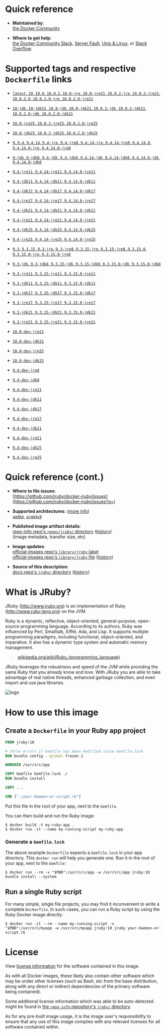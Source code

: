 <!--

********************************************************************************

WARNING:

    DO NOT EDIT "jruby/README.md"

    IT IS AUTO-GENERATED

    (from the other files in "jruby/" combined with a set of templates)

********************************************************************************

-->

# Quick reference

-	**Maintained by**:  
	[the Docker Community](https://github.com/jruby/docker-jruby)

-	**Where to get help**:  
	[the Docker Community Slack](https://dockr.ly/comm-slack), [Server Fault](https://serverfault.com/help/on-topic), [Unix & Linux](https://unix.stackexchange.com/help/on-topic), or [Stack Overflow](https://stackoverflow.com/help/on-topic)

# Supported tags and respective `Dockerfile` links

-	[`latest`, `10`, `10.0`, `10.0.2`, `10.0-jre`, `10.0-jre21`, `10.0.2-jre`, `10.0.2-jre21`, `10.0.2.0`, `10.0.2.0-jre`, `10.0.2.0-jre21`](https://github.com/jruby/docker-jruby/blob/a8ffc83b6e262b7171f26a07284053dc3de9af6b/10.0/jre21/Dockerfile)

-	[`10-jdk`, `10-jdk21`, `10.0-jdk`, `10.0-jdk21`, `10.0.2-jdk`, `10.0.2-jdk21`, `10.0.2.0-jdk`, `10.0.2.0-jdk21`](https://github.com/jruby/docker-jruby/blob/a8ffc83b6e262b7171f26a07284053dc3de9af6b/10.0/jdk21/Dockerfile)

-	[`10.0-jre25`, `10.0.2-jre25`, `10.0.2.0-jre25`](https://github.com/jruby/docker-jruby/blob/a8ffc83b6e262b7171f26a07284053dc3de9af6b/10.0/jre25/Dockerfile)

-	[`10.0-jdk25`, `10.0.2-jdk25`, `10.0.2.0-jdk25`](https://github.com/jruby/docker-jruby/blob/a8ffc83b6e262b7171f26a07284053dc3de9af6b/10.0/jdk25/Dockerfile)

-	[`9`, `9.4`, `9.4.14`, `9.4-jre`, `9.4-jre8`, `9.4.14-jre`, `9.4.14-jre8`, `9.4.14.0`, `9.4.14.0-jre`, `9.4.14.0-jre8`](https://github.com/jruby/docker-jruby/blob/a8ffc83b6e262b7171f26a07284053dc3de9af6b/9.4/jre8/Dockerfile)

-	[`9-jdk`, `9-jdk8`, `9.4-jdk`, `9.4-jdk8`, `9.4.14-jdk`, `9.4.14-jdk8`, `9.4.14.0-jdk`, `9.4.14.0-jdk8`](https://github.com/jruby/docker-jruby/blob/a8ffc83b6e262b7171f26a07284053dc3de9af6b/9.4/jdk8/Dockerfile)

-	[`9.4-jre11`, `9.4.14-jre11`, `9.4.14.0-jre11`](https://github.com/jruby/docker-jruby/blob/a8ffc83b6e262b7171f26a07284053dc3de9af6b/9.4/jre11/Dockerfile)

-	[`9.4-jdk11`, `9.4.14-jdk11`, `9.4.14.0-jdk11`](https://github.com/jruby/docker-jruby/blob/a8ffc83b6e262b7171f26a07284053dc3de9af6b/9.4/jdk11/Dockerfile)

-	[`9.4-jdk17`, `9.4.14-jdk17`, `9.4.14.0-jdk17`](https://github.com/jruby/docker-jruby/blob/a8ffc83b6e262b7171f26a07284053dc3de9af6b/9.4/jdk17/Dockerfile)

-	[`9.4-jre17`, `9.4.14-jre17`, `9.4.14.0-jre17`](https://github.com/jruby/docker-jruby/blob/a8ffc83b6e262b7171f26a07284053dc3de9af6b/9.4/jre17/Dockerfile)

-	[`9.4-jdk21`, `9.4.14-jdk21`, `9.4.14.0-jdk21`](https://github.com/jruby/docker-jruby/blob/a8ffc83b6e262b7171f26a07284053dc3de9af6b/9.4/jdk21/Dockerfile)

-	[`9.4-jre21`, `9.4.14-jre21`, `9.4.14.0-jre21`](https://github.com/jruby/docker-jruby/blob/a8ffc83b6e262b7171f26a07284053dc3de9af6b/9.4/jre21/Dockerfile)

-	[`9.4-jdk25`, `9.4.14-jdk25`, `9.4.14.0-jdk25`](https://github.com/jruby/docker-jruby/blob/a8ffc83b6e262b7171f26a07284053dc3de9af6b/9.4/jdk25/Dockerfile)

-	[`9.4-jre25`, `9.4.14-jre25`, `9.4.14.0-jre25`](https://github.com/jruby/docker-jruby/blob/a8ffc83b6e262b7171f26a07284053dc3de9af6b/9.4/jre25/Dockerfile)

-	[`9.3`, `9.3.15`, `9.3-jre`, `9.3-jre8`, `9.3.15-jre`, `9.3.15-jre8`, `9.3.15.0`, `9.3.15.0-jre`, `9.3.15.0-jre8`](https://github.com/jruby/docker-jruby/blob/a8ffc83b6e262b7171f26a07284053dc3de9af6b/9.3/jre8/Dockerfile)

-	[`9.3-jdk`, `9.3-jdk8`, `9.3.15-jdk`, `9.3.15-jdk8`, `9.3.15.0-jdk`, `9.3.15.0-jdk8`](https://github.com/jruby/docker-jruby/blob/a8ffc83b6e262b7171f26a07284053dc3de9af6b/9.3/jdk8/Dockerfile)

-	[`9.3-jre11`, `9.3.15-jre11`, `9.3.15.0-jre11`](https://github.com/jruby/docker-jruby/blob/a8ffc83b6e262b7171f26a07284053dc3de9af6b/9.3/jre11/Dockerfile)

-	[`9.3-jdk11`, `9.3.15-jdk11`, `9.3.15.0-jdk11`](https://github.com/jruby/docker-jruby/blob/a8ffc83b6e262b7171f26a07284053dc3de9af6b/9.3/jdk11/Dockerfile)

-	[`9.3-jdk17`, `9.3.15-jdk17`, `9.3.15.0-jdk17`](https://github.com/jruby/docker-jruby/blob/a8ffc83b6e262b7171f26a07284053dc3de9af6b/9.3/jdk17/Dockerfile)

-	[`9.3-jre17`, `9.3.15-jre17`, `9.3.15.0-jre17`](https://github.com/jruby/docker-jruby/blob/a8ffc83b6e262b7171f26a07284053dc3de9af6b/9.3/jre17/Dockerfile)

-	[`9.3-jdk21`, `9.3.15-jdk21`, `9.3.15.0-jdk21`](https://github.com/jruby/docker-jruby/blob/a8ffc83b6e262b7171f26a07284053dc3de9af6b/9.3/jdk21/Dockerfile)

-	[`9.3-jre21`, `9.3.15-jre21`, `9.3.15.0-jre21`](https://github.com/jruby/docker-jruby/blob/a8ffc83b6e262b7171f26a07284053dc3de9af6b/9.3/jre21/Dockerfile)

-	[`10.0-dev-jre21`](https://github.com/jruby/docker-jruby/blob/a8ffc83b6e262b7171f26a07284053dc3de9af6b/10.0-dev/jre21/Dockerfile)

-	[`10.0-dev-jdk21`](https://github.com/jruby/docker-jruby/blob/a8ffc83b6e262b7171f26a07284053dc3de9af6b/10.0-dev/jdk21/Dockerfile)

-	[`10.0-dev-jre25`](https://github.com/jruby/docker-jruby/blob/a8ffc83b6e262b7171f26a07284053dc3de9af6b/10.0-dev/jre25/Dockerfile)

-	[`10.0-dev-jdk25`](https://github.com/jruby/docker-jruby/blob/a8ffc83b6e262b7171f26a07284053dc3de9af6b/10.0-dev/jdk25/Dockerfile)

-	[`9.4-dev-jre8`](https://github.com/jruby/docker-jruby/blob/a8ffc83b6e262b7171f26a07284053dc3de9af6b/9.4-dev/jre8/Dockerfile)

-	[`9.4-dev-jdk8`](https://github.com/jruby/docker-jruby/blob/a8ffc83b6e262b7171f26a07284053dc3de9af6b/9.4-dev/jdk8/Dockerfile)

-	[`9.4-dev-jre11`](https://github.com/jruby/docker-jruby/blob/a8ffc83b6e262b7171f26a07284053dc3de9af6b/9.4-dev/jre11/Dockerfile)

-	[`9.4-dev-jdk11`](https://github.com/jruby/docker-jruby/blob/a8ffc83b6e262b7171f26a07284053dc3de9af6b/9.4-dev/jdk11/Dockerfile)

-	[`9.4-dev-jdk17`](https://github.com/jruby/docker-jruby/blob/a8ffc83b6e262b7171f26a07284053dc3de9af6b/9.4-dev/jdk17/Dockerfile)

-	[`9.4-dev-jre17`](https://github.com/jruby/docker-jruby/blob/a8ffc83b6e262b7171f26a07284053dc3de9af6b/9.4-dev/jre17/Dockerfile)

-	[`9.4-dev-jdk21`](https://github.com/jruby/docker-jruby/blob/a8ffc83b6e262b7171f26a07284053dc3de9af6b/9.4-dev/jdk21/Dockerfile)

-	[`9.4-dev-jre21`](https://github.com/jruby/docker-jruby/blob/a8ffc83b6e262b7171f26a07284053dc3de9af6b/9.4-dev/jre21/Dockerfile)

-	[`9.4-dev-jdk25`](https://github.com/jruby/docker-jruby/blob/a8ffc83b6e262b7171f26a07284053dc3de9af6b/9.4-dev/jdk25/Dockerfile)

-	[`9.4-dev-jre25`](https://github.com/jruby/docker-jruby/blob/a8ffc83b6e262b7171f26a07284053dc3de9af6b/9.4-dev/jre25/Dockerfile)

# Quick reference (cont.)

-	**Where to file issues**:  
	[https://github.com/jruby/docker-jruby/issues](https://github.com/jruby/docker-jruby/issues?q=)

-	**Supported architectures**: ([more info](https://github.com/docker-library/official-images#architectures-other-than-amd64))  
	[`amd64`](https://hub.docker.com/r/amd64/jruby/), [`arm64v8`](https://hub.docker.com/r/arm64v8/jruby/)

-	**Published image artifact details**:  
	[repo-info repo's `repos/jruby/` directory](https://github.com/docker-library/repo-info/blob/master/repos/jruby) ([history](https://github.com/docker-library/repo-info/commits/master/repos/jruby))  
	(image metadata, transfer size, etc)

-	**Image updates**:  
	[official-images repo's `library/jruby` label](https://github.com/docker-library/official-images/issues?q=label%3Alibrary%2Fjruby)  
	[official-images repo's `library/jruby` file](https://github.com/docker-library/official-images/blob/master/library/jruby) ([history](https://github.com/docker-library/official-images/commits/master/library/jruby))

-	**Source of this description**:  
	[docs repo's `jruby/` directory](https://github.com/docker-library/docs/tree/master/jruby) ([history](https://github.com/docker-library/docs/commits/master/jruby))

# What is JRuby?

JRuby (http://www.jruby.org) is an implementation of Ruby (http://www.ruby-lang.org) on the JVM.

Ruby is a dynamic, reflective, object-oriented, general-purpose, open-source programming language. According to its authors, Ruby was influenced by Perl, Smalltalk, Eiffel, Ada, and Lisp. It supports multiple programming paradigms, including functional, object-oriented, and imperative. It also has a dynamic type system and automatic memory management.

> [wikipedia.org/wiki/Ruby_(programming_language)](https://en.wikipedia.org/wiki/Ruby_%28programming_language%29)

JRuby leverages the robustness and speed of the JVM while providing the same Ruby that you already know and love. With JRuby you are able to take advantage of real native threads, enhanced garbage collection, and even import and use java libraries.

![logo](https://raw.githubusercontent.com/docker-library/docs/fbdaaa95f768de2cb4508dde956912f4081a824a/jruby/logo.png)

# How to use this image

## Create a `Dockerfile` in your Ruby app project

```dockerfile
FROM jruby:10

# throw errors if Gemfile has been modified since Gemfile.lock
RUN bundle config --global frozen 1

WORKDIR /usr/src/app

COPY Gemfile Gemfile.lock ./
RUN bundle install

COPY . .

CMD ["./your-daemon-or-script.rb"]
```

Put this file in the root of your app, next to the `Gemfile`.

You can then build and run the Ruby image:

```console
$ docker build -t my-ruby-app .
$ docker run -it --name my-running-script my-ruby-app
```

### Generate a `Gemfile.lock`

The above example `Dockerfile` expects a `Gemfile.lock` in your app directory. This `docker run` will help you generate one. Run it in the root of your app, next to the `Gemfile`:

```console
$ docker run --rm -v "$PWD":/usr/src/app -w /usr/src/app jruby:10 bundle install --system
```

## Run a single Ruby script

For many simple, single file projects, you may find it inconvenient to write a complete `Dockerfile`. In such cases, you can run a Ruby script by using the Ruby Docker image directly:

```console
$ docker run -it --rm --name my-running-script -v "$PWD":/usr/src/myapp -w /usr/src/myapp jruby:10 jruby your-daemon-or-script.rb
```

# License

View [license information](https://github.com/jruby/jruby/blob/master/COPYING) for the software contained in this image.

As with all Docker images, these likely also contain other software which may be under other licenses (such as Bash, etc from the base distribution, along with any direct or indirect dependencies of the primary software being contained).

Some additional license information which was able to be auto-detected might be found in [the `repo-info` repository's `jruby/` directory](https://github.com/docker-library/repo-info/tree/master/repos/jruby).

As for any pre-built image usage, it is the image user's responsibility to ensure that any use of this image complies with any relevant licenses for all software contained within.
